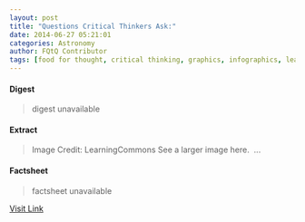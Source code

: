 ```yaml
---
layout: post
title: "Questions Critical Thinkers Ask:"
date: 2014-06-27 05:21:01
categories: Astronomy
author: FQtQ Contributor
tags: [food for thought, critical thinking, graphics, infographics, learning commons, philosophy of science, reason, scientific method]
---
```



#### Digest
>digest unavailable

#### Extract
>Image Credit: LearningCommons See a larger image here. &nbsp;...

#### Factsheet
>factsheet unavailable

[Visit Link](http://www.fromquarkstoquasars.com/questions-critical-thinkers-ask/)


